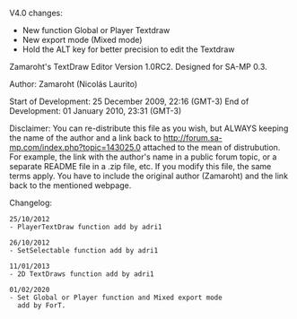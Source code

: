 V4.0 changes:
- New function Global or Player Textdraw
- New export mode (Mixed mode)
- Hold the ALT key for better precision to edit the Textdraw

Zamaroht's TextDraw Editor Version 1.0RC2.
Designed for SA-MP 0.3.

Author: Zamaroht (Nicolás Laurito)

Start of Development: 25 December 2009, 22:16 (GMT-3)
End of Development: 01 January 2010, 23:31 (GMT-3)

Disclaimer:
You can re-distribute this file as you wish, but ALWAYS keeping the name of the
author and a link back to http://forum.sa-mp.com/index.php?topic=143025.0
attached to the mean of distrubution.
For example, the link with the author's name in a public forum topic, or a
separate README file in a .zip file, etc.
If you modify this file, the same terms apply. You have to include the original
author (Zamaroht) and the link back to the mentioned webpage.

Changelog:

	25/10/2012
	- PlayerTextDraw function add by adri1
	
	26/10/2012
	- SetSelectable function add by adri1
	
	11/01/2013
	- 2D TextDraws function add by adri1
	
	01/02/2020
	- Set Global or Player function and Mixed export mode
	  add by ForT.
